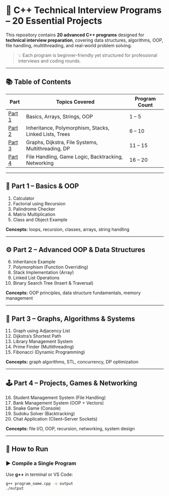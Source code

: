 # 🚀 C++ Technical Interview Programs – 20 Essential Projects

This repository contains **20 advanced C++ programs** designed for **technical interview preparation**, covering data structures, algorithms, OOP, file handling, multithreading, and real-world problem solving.

> 💡 Each program is beginner-friendly yet structured for professional interviews and coding rounds.

---

## 📚 Table of Contents

| Part | Topics Covered | Program Count |
|------|----------------|----------------|
| [Part 1](#part-1--basics--oop) | Basics, Arrays, Strings, OOP | 1 – 5 |
| [Part 2](#part-2--advanced-oop--data-structures) | Inheritance, Polymorphism, Stacks, Linked Lists, Trees | 6 – 10 |
| [Part 3](#part-3--graphs--algorithms--systems) | Graphs, Dijkstra, File Systems, Multithreading, DP | 11 – 15 |
| [Part 4](#part-4--projects--games--networking) | File Handling, Game Logic, Backtracking, Networking | 16 – 20 |

---

## 🧠 Part 1 – Basics & OOP
1. Calculator  
2. Factorial using Recursion  
3. Palindrome Checker  
4. Matrix Multiplication  
5. Class and Object Example  

**Concepts:** loops, recursion, classes, arrays, string handling

---

## ⚙️ Part 2 – Advanced OOP & Data Structures
6. Inheritance Example  
7. Polymorphism (Function Overriding)  
8. Stack Implementation (Array)  
9. Linked List Operations  
10. Binary Search Tree (Insert & Traversal)

**Concepts:** OOP principles, data structure fundamentals, memory management

---

## 🧩 Part 3 – Graphs, Algorithms & Systems
11. Graph using Adjacency List  
12. Dijkstra’s Shortest Path  
13. Library Management System  
14. Prime Finder (Multithreading)  
15. Fibonacci (Dynamic Programming)

**Concepts:** graph algorithms, STL, concurrency, DP optimization

---

## 🕹️ Part 4 – Projects, Games & Networking
16. Student Management System (File Handling)  
17. Bank Management System (OOP + Vectors)  
18. Snake Game (Console)  
19. Sudoku Solver (Backtracking)  
20. Chat Application (Client–Server Sockets)

**Concepts:** file I/O, OOP, recursion, networking, system design

---

## 🧰 How to Run

### ▶️ Compile a Single Program
Use **g++** in terminal or VS Code:

```bash
g++ program_name.cpp -o output
./output
